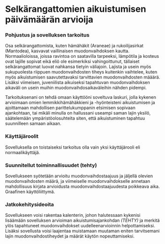 # Selkärangattomien aikuistumisen päivämäärän arvioija


### Pohjustus ja sovelluksen tarkoitus

Osa selkärangattomista, kuten hämähäkit (Araneae) ja rukoilijasirkat (Mantodea), 
kasvavat vaillinaisen muodonvaihdoksen kautta. Normaalioloissa, joissa ravintoa
on saatavilla tarpeeksi, lämpötila ja kosteus ovat lajille sopivat eikä eliö ole 
esimerkiksi vahingoittunut, tällaiset selkärangattomat luovat nahkansa tietyin
väliajoin. Lajista ja usein myös sukupuolesta riippuen muodonvaihdosten tiheys 
kuitenkin vaihtelee, kuten myös aikuistumisen saavutettavaksi tarvittavien 
muodonvaihdosten määärä. Lisäksi viimeisen, juveniilista aikuiseksi tapahtuvan 
muodonvaihdoksen aikaväli on usein muihin muodonvaihdosaikaväleihin nähden pidempi.

Tarkoituksenani on tehdä omaan käyttööni soveltuva laskuri, jolla kykenen 
arvioimaan omien lemmikkihämähäkkieni ja -hyönteisteni aikuistumisen ja ajoittamaan 
mahdollisen parittelukumppanin etsimisen sopivaan ajankohtaan, tai mikäli minulla 
on hallussani useampi saman lajin yksilö, säätelemään ympäristöolosuhteita siten, 
että aikuistuminen tapahtuu suunnilleen samaan aikaan. 

### Käyttäjäroolit

Sovelluksella on toistaiseksi tarkoitus olla vain yksi käyttäjärooli eli normaalikäyttäjä. 

### Suunnitellut toiminnallisuudet (tehty)

Sovellukseen syötetään arvioitu muodonvaihdostaajuus ja jäljellä olevien muodonvaihdosten 
määrä, ja viimeiselle muodonvaihdokselle annetaan mahdollisuus kirjata arvioidusta 
muodonvaihdostaajuudesta poikkeava aika. Graafinen käyttöliittymä.

### Jatkokehitysideoita

Sovellukseen voisi rakentaa kalenterin, johon halutessaan kykenisi lisäämään sovelluksen 
arvioiman aikuistumisajankohdan *(TEHTY)* ja merkitä ylös tapahtuneet muodonvaihdokset 
uudelleenarvioinnin helpottamiseksi. Lisäksi sovellusta voisi laajentaa muistamaan 
muutaman eniten tarvitsemani lajin muodonvaihdostiheydet ja määrät käytön nopeuttamiseksi.
